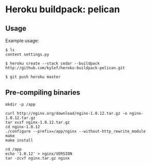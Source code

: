 Heroku buildpack: pelican
=========================

Usage
-----

Example usage:

    $ ls
    content settings.py

    $ heroku create --stack cedar --buildpack http://github.com/kylef/heroku-buildpack-pelican.git

    $ git push heroku master

Pre-compiling binaries
----------------------

    mkdir -p /app

    curl http://nginx.org/download/nginx-1.0.12.tar.gz -o nginx-1.0.12.tar.gz
    tar xvzf nginx-1.0.12.tar.gz
    cd nginx-1.0.12
    ./configure --prefix=/app/nginx --without-http_rewrite_module
    make
    make install

    cd /app
    echo '1.0.12' > nginx/VERSION
    tar -zcvf nginx.tar.gz nginx
